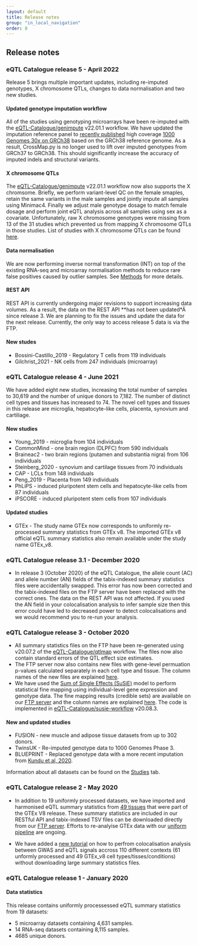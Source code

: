 ```yaml
---
layout: default
title: Release notes
group: "in_local_navigation"
order: 8
---
```


## Release notes

### eQTL Catalogue release 5 - April 2022

Release 5 brings multiple important updates, including re-imputed genotypes, X chromosome QTLs, changes to data normalisation and two new studies.

#### Updated genotype imputation workflow
All of the studies using genotyping microarrays have been re-imputed with the [eQTL-Catalogue/genimpute](https://github.com/eQTL-Catalogue/genimpute) v22.01.1 workflow. We have updated the imputation reference panel to [recently published](https://www.biorxiv.org/content/10.1101/2021.02.06.430068v2) high coverage [1000 Genomes 30x on GRCh38](https://www.internationalgenome.org/data-portal/data-collection/30x-grch38) based on the GRCh38 reference genome. As a result, CrossMap.py is no longer used to lift over imputed genotypes from GRCh37 to GRCh38. This should significantly increase the accuracy of imputed indels and structural variants.

#### X chromosome QTLs
The [eQTL-Catalogue/genimpute](https://github.com/eQTL-Catalogue/genimpute) v22.01.1 workflow now also supports the X chromsome. Briefly, we perform variant-level QC on the female smaples, retain the same variants in the male samples and jointly impute all samples using Minimac4. Finally we adjust male genotype dosage to match female dosage and perform joint eQTL analysis across all samples using sex as a covariate. Unfortunately, raw X chromosome genotypes were missing from 13 of the 31 studies which prevented us from mapping X chromosome QTLs in those studies. List of studies with X chromosome QTLs can be found [here](https://github.com/eQTL-Catalogue/eQTL-Catalogue-resources/blob/master/data_tables/chrX_genotypes.tsv).

#### Data normalisation
We are now performing inverse normal transformation (INT) on top of the existing RNA-seq and microarray normalisation methods to reduce rare false positives caused by outlier samples. See [Methods](http://www.ebi.ac.uk/eqtl/Methods/) for more details.

#### REST API
REST API is currently undergoing major revisions to support increasing data volumes. As a result, the data on the REST API **has not been updated*Ä since release 3. We are planning to fix the issues and update the data for the next release. Currently, the only way to access release 5 data is via the FTP.

#### New studes
* Bossini-Castillo_2019 - Regulatory T cells from 119 individuals
* Gilchrist_2021 - NK cells from 247 individuals (microarray)

### eQTL Catalogue release 4 - June 2021

We have added eight new studies, increasing the total number of samples to 30,619 and the number of unique donors to 7,182. The number of distinct cell types and tissues has increased to 74. The novel cell types and tissues in this release are microglia, hepatocyte-like cells, placenta, synovium and cartiliage.

#### New studies

* Young_2019 - microglia from 104 individuals 
* CommonMind - one brain region (DLPFC) from 590 individuals
* Braineac2 - two brain regions (putamen and substantia nigra) from 106 individuals
* Steinberg_2020 - synovium and cartilage tissues from 70 individuals
* CAP - LCLs from 148 individuals
* Peng_2019 - Placenta from 149 individuals
* PhLiPS - induced pluripotent stem cells and hepatocyte-like cells from 87 individuals
* iPSCORE - induced pluripotent stem cells from 107 individuals

#### Updated studies

* GTEx - The study name GTEx now corresponds to uniformly re-processed summary statistics from GTEx v8. The imported GTEx v8 official eQTL summary statistics also remain available under the study name GTEx_v8. 

### eQTL Catalogue release 3.1 - December 2020

* In release 3 (October 2020) of the eQTL Catalogue, the allele count (AC) and allele number (AN) fields of the tabix-indexed summary statistics files were accidentally swapped. This error has now been corrected and the tabix-indexed files on the FTP server have been replaced with the correct ones. The data on the REST API was not affected. If you used the AN field in your colocalisation analysis to infer sample size then this error could have led to decreased power to detect colocalisations and we would recommend you to re-run your analysis. 

### eQTL Catalogue release 3 - October 2020

* All summary statistics files on the FTP have been re-generated using v20.07.2 of the [eQTL-Catalogue/qtlmap](https://github.com/eQTL-Catalogue/qtlmap) workflow. The files now also contain standard errors of the QTL effect size estimates. 
* The FTP server now also contains new files with gene-level permuation p-values calculated separately in each cell type and tissue. The column names of the new files are explained [here](https://github.com/eQTL-Catalogue/eQTL-Catalogue-resources/blob/master/tabix/Columns.md).
* We have used the [Sum of Single Effects (SuSiE)](https://doi.org/10.1111/rssb.12388) model to perform statistical fine mapping using individual-level gene expression and genotype data. The fine mapping results (credible sets) are available on our [FTP server](ftp://ftp.ebi.ac.uk/pub/databases/spot/eQTL/credible_sets/) and the column names are explained [here](https://github.com/eQTL-Catalogue/eQTL-Catalogue-resources/blob/master/tabix/Columns.md). The code is implemented in [eQTL-Catalogue/susie-workflow](https://github.com/eQTL-Catalogue/susie-workflow) v20.08.3.

#### New and updated studies

* FUSION - new muscle and adipose tissue datasets from up to 302 donors.
* TwinsUK - Re-imputed genotype data to 1000 Genomes Phase 3.
* BLUEPRINT - Replaced genotype data with a more recent imputation from [Kundu et al, 2020](https://doi.org/10.1101/2020.01.15.907436).

Information about all datasets can be found on the [Studies]({{site.domain}}{{site.baseurl}}/Studies) tab.


### eQTL Catalogue release 2 - May 2020

* In addition to 19 uniformly processed datasets, we have imported and harmonised eQTL summary statistics from [49 tissues](https://github.com/eQTL-Catalogue/eQTL-Catalogue-resources/blob/master/tabix/tabix_ftp_paths_imported.tsv) that were part of the GTEx V8 release. These summary statistics are included in our RESTful API and tabix-indexed TSV files can be downloaded directly from our [FTP server](ftp://ftp.ebi.ac.uk/pub/databases/spot/eQTL/csv/GTEx_V8/). Efforts to re-analyise GTEx data with our [uniform pipeline](http://www.ebi.ac.uk/eqtl/Methods/) are ongoing.

* We have added a [new tutorial](http://htmlpreview.github.io/?https://github.com/kauralasoo/eQTL-Catalogue-resources/blob/master/scripts/tabix_use_case.html) on how to perfrom colocalisation analysis between GWAS and eQTL signals accross 110 different contexts (61 unformly processed and 49 GTEx_v8 cell types/tisses/conditions) without downloading large summary statistics files.

### eQTL Catalogue release 1 - January 2020

#### Data statistics

This release contains uniformly processessed eQTL summary statistics from 19 datasets:
* 5 microarray datasets containing 4,631 samples.
* 14 RNA-seq datasets containing 8,115 samples.
* 4685 unique donors.
